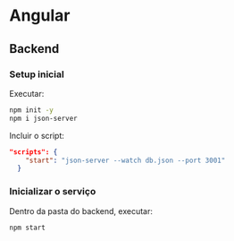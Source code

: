# Angular

## Backend

### Setup inicial

Executar:

```bash
npm init -y
npm i json-server
```

Incluir o script:

```json
"scripts": {
    "start": "json-server --watch db.json --port 3001"
  }
```

### Inicializar o serviço
Dentro da pasta do backend, executar:
```bash
npm start
```